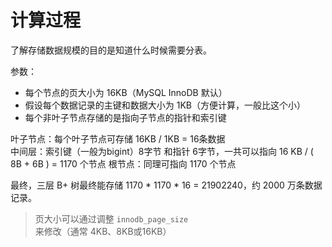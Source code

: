 # 计算过程

了解存储数据规模的目的是知道什么时候需要分表。

参数：

- 每个节点的页大小为 16KB（MySQL InnoDB 默认）
- 假设每个数据记录的主键和数据大小为 1KB（方便计算，一般比这个小）
- 每个非叶子节点存储的是指向子节点的指针和索引键

叶子节点：每个叶子节点可存储 16KB / 1KB = 16条数据  
中间层：索引键（一般为bigint）8字节 和指针 6字节，一共可以指向 16 KB / ( 8B + 6B ) = 1170 个节点
根节点：同理可指向 1170 个节点

最终，三层 B+ 树最终能存储 1170 \* 1170 \* 16 = 21902240，约 2000 万条数据记录。

> 页大小可以通过调整 `innodb_page_size` 来修改（通常 4KB、8KB或16KB）
